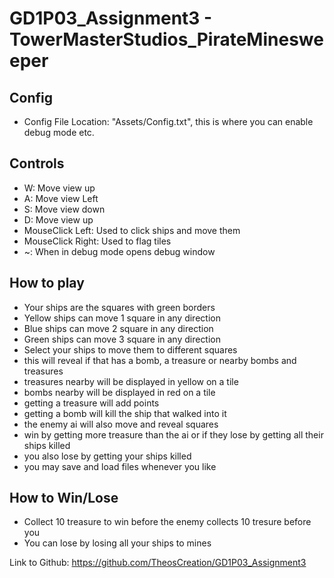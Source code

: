 # GD1P03_Assignment3 - TowerMasterStudios_PirateMinesweeper
## Config
- Config File Location: "Assets/Config.txt", this is where you can enable debug mode etc.
## Controls
- W: Move view up
- A: Move view Left
- S: Move view down
- D: Move view up
- MouseClick Left: Used to click ships and move them
- MouseClick Right: Used to flag tiles
- ~: When in debug mode opens debug window
## How to play
- Your ships are the squares with green borders
- Yellow ships can move 1 square in any direction
- Blue ships can move 2 square in any direction
- Green ships can move 3 square in any direction
- Select your ships to move them to different squares
- this will reveal if that has a bomb, a treasure or nearby bombs and treasures
- treasures nearby will be displayed in yellow on a tile
- bombs nearby will be displayed in red on a tile
- getting a treasure will add points  
- getting a bomb will kill the ship that walked into it
- the enemy ai will also move and reveal squares
- win by getting more treasure than the ai or if they lose by getting all their ships killed
- you also lose by getting your ships killed 
- you may save and load files whenever you like
## How to Win/Lose
- Collect 10 treasure to win before the enemy collects 10 tresure before you
- You can lose by losing all your ships to mines

Link to Github:
https://github.com/TheosCreation/GD1P03_Assignment3

